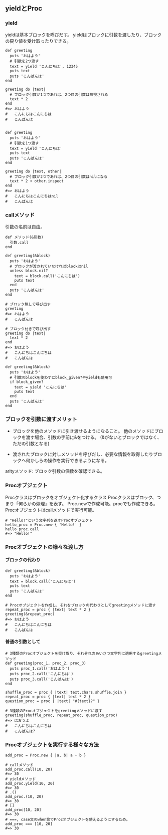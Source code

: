 ## yieldとProc

### yield
yieldは基本ブロックを呼びだす。
yieldはブロックに引数を渡したり、ブロックの戻り値を受け取ったりできる。

```
def greeting
  puts 'おはよう'
  # 引数を2つ渡す
  text = yield 'こんにちは', 12345
  puts text
  puts 'こんばんは'
end

greeting do |text|
  # ブロック引数が1つであれば、2つ目の引数は無視される
  text * 2
end
#=> おはよう
#   こんにちはこんにちは
#   こんばんは


def greeting
  puts 'おはよう'
  # 引数を1つ渡す
  text = yield 'こんにちは'
  puts text
  puts 'こんばんは'
end

greeting do |text, other|
  # ブロック引数が2つであれば、2つ目の引数はnilになる
  text * 2 + other.inspect
end
#=> おはよう
#   こんにちはこんにちはnil
#   こんばんは

```

### callメソッド
引数の名前は自由。

```
def メソッド(&引数)
  引数.call
end
```

```
def greeting(&block)
  puts 'おはよう'
  # ブロックが渡されていなければblockはnil
  unless block.nil?
    text = block.call('こんにちは')
    puts text
  end
  puts 'こんばんは'
end

# ブロック無しで呼び出す
greeting
#=> おはよう
#   こんばんは

# ブロック付きで呼び出す
greeting do |text|
  text * 2
end
#=> おはよう
#   こんにちはこんにちは
#   こんばんは
```

```
def greeting(&block)
  puts 'おはよう'
  # 引数のblockを使わずにblock_given?やyieldも使用可
  if block_given?
    text = yield 'こんにちは'
    puts text
  end
  puts 'こんばんは'
end
```

### ブロックを引数に渡すメリット
* ブロックを他のメソッドに引き渡せるようになること。
他のメソッドにブロックを渡す場合、引数の手前に&をつける。
(&がないとブロックではなく、ただの引数となる)

* 渡されたブロックに対しメソッドを呼びだし、必要な情報を取得したりブロックへ何かしらの操作を実行できるようになる。

arityメソッド: ブロック引数の個数を確認できる。

### Procオブジェクト
Procクラスはブロックをオブジェクト化するクラス
Procクラスはブロック、つまり「何らかの処理」を表す。
Proc.newで作成可能。procでも作成できる。
Procオブジェクトはcallメソッドで実行可能。

```
# "Hello!"という文字列を返すProcオブジェクト
hello_proc = Proc.new { 'Hello!' }
hello_proc.call
#=> "Hello!"
```

### Procオブジェクトの様々な渡し方

#### ブロックの代わり

```
def greeting(&block)
  puts 'おはよう'
  text = block.call('こんにちは')
  puts text
  puts 'こんばんは'
end

# Procオブジェクトを作成し、それをブロックの代わりとしてgreetingメソッドに渡す
repeat_proc = proc { |text| text * 2 }
greeting(&repeat_proc)
#=> おはよう
#   こんにちはこんにちは
#   こんばんは
```

#### 普通の引数として

```
# 3種類のProcオブジェクトを受け取り、それぞれのあいさつ文字列に適用するgreetingメソッド
def greeting(proc_1, proc_2, proc_3)
  puts proc_1.call('おはよう')
  puts proc_2.call('こんにちは')
  puts proc_3.call('こんばんは')
end

shuffle_proc = proc { |text| text.chars.shuffle.join }
repeat_proc = proc { |text| text * 2 }
question_proc = proc { |text| "#{text}?" }

# 3種類のProcオブジェクトをgreetingメソッドに渡す
greeting(shuffle_proc, repeat_proc, question_proc)
#=> はおうよ
#   こんにちはこんにちは
#   こんばんは?
```

### Procオブジェクトを実行する様々な方法

```
add_proc = Proc.new { |a, b| a + b }

# callメソッド
add_proc.call(10, 20)
#=> 30
# yieldメソッド
add_proc.yield(10, 20)
#=> 30
# .()
add_proc.(10, 20)
#=> 30
# []
add_proc[10, 20]
#=> 30
# ===, case文のwhen節でProcオブジェクトを使えるようにするため。
add_proc === [10, 20]
#=> 30
```